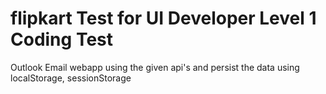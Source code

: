# flipkart Test for UI Developer Level 1 Coding Test

Outlook Email webapp using the given api's and persist the data using localStorage, sessionStorage
